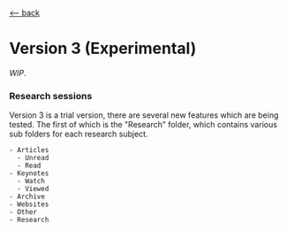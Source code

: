 <title>Bookmarking v3</title>

[\<-- back](../)

# Version 3 (Experimental)

_WIP_.

### Research sessions

Version 3 is a trial version, there are several new features which are
being tested. The first of which is the "Research" folder, which
contains various sub folders for each research subject.

<!-- Use naming conventions. -->

```
- Articles
  - Unread
  - Read
- Keynotes
  - Watch
  - Viewed
- Archive
- Websites
- Other
- Research
```

